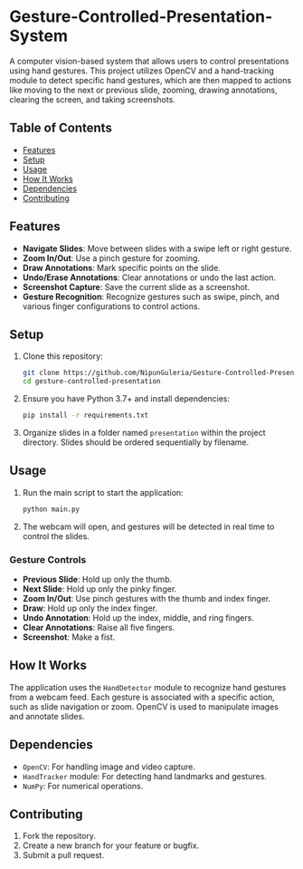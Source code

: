 # Gesture-Controlled-Presentation-System

A computer vision-based system that allows users to control presentations using hand gestures. This project utilizes OpenCV and a hand-tracking module to detect specific hand gestures, which are then mapped to actions like moving to the next or previous slide, zooming, drawing annotations, clearing the screen, and taking screenshots.

## Table of Contents
- [Features](#features)
- [Setup](#setup)
- [Usage](#usage)
- [How It Works](#how-it-works)
- [Dependencies](#dependencies)
- [Contributing](#contributing)

## Features
- **Navigate Slides**: Move between slides with a swipe left or right gesture.
- **Zoom In/Out**: Use a pinch gesture for zooming.
- **Draw Annotations**: Mark specific points on the slide.
- **Undo/Erase Annotations**: Clear annotations or undo the last action.
- **Screenshot Capture**: Save the current slide as a screenshot.
- **Gesture Recognition**: Recognize gestures such as swipe, pinch, and various finger configurations to control actions.

## Setup
1. Clone this repository:
    ```bash
    git clone https://github.com/NipunGuleria/Gesture-Controlled-Presentation-System
    cd gesture-controlled-presentation
    ```
2. Ensure you have Python 3.7+ and install dependencies:
    ```bash
    pip install -r requirements.txt
    ```
3. Organize slides in a folder named `presentation` within the project directory. Slides should be ordered sequentially by filename.

## Usage
1. Run the main script to start the application:
    ```bash
    python main.py
    ```
2. The webcam will open, and gestures will be detected in real time to control the slides.

### Gesture Controls
- **Previous Slide**: Hold up only the thumb.
- **Next Slide**: Hold up only the pinky finger.
- **Zoom In/Out**: Use pinch gestures with the thumb and index finger.
- **Draw**: Hold up only the index finger.
- **Undo Annotation**: Hold up the index, middle, and ring fingers.
- **Clear Annotations**: Raise all five fingers.
- **Screenshot**: Make a fist.

## How It Works
The application uses the `HandDetector` module to recognize hand gestures from a webcam feed. Each gesture is associated with a specific action, such as slide navigation or zoom. OpenCV is used to manipulate images and annotate slides.

## Dependencies
- `OpenCV`: For handling image and video capture.
- `HandTracker` module: For detecting hand landmarks and gestures.
- `NumPy`: For numerical operations.

## Contributing
1. Fork the repository.
2. Create a new branch for your feature or bugfix.
3. Submit a pull request.
